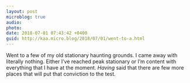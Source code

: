 ```yaml
---
layout: post
microblog: true
audio: 
photo: 
date: 2018-07-01 07:43:42 +0400
guid: http://kaa.micro.blog/2018/07/01/went-to-a.html
---
```

Went to a few of my old stationary haunting grounds. I came away with literally nothing. Either I’ve reached peak stationary or I’m content with everything that I have at the moment. _Having_ said that there are few more places that will put that conviction to the test.
